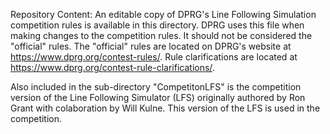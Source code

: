 Repository Content:
An editable copy of DPRG's Line Following Simulation competition rules is available in this directory. DPRG uses this file when making changes to the competition rules. It should not be considered the "official" rules. The "official" rules are located on DPRG's website at https://www.dprg.org/contest-rules/. Rule clarifications are located at https://www.dprg.org/contest-rule-clarifications/.

Also included in the sub-directory "CompetitonLFS" is the competition version of the Line Following Simulator (LFS) originally authored by Ron Grant with colaboration by Will Kulne. This version of the LFS is used in the competition.
